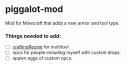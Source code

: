 piggalot-mod
============

Mod for Minecraft that adds a new armor and tool type.

### Things needed to add:
 - [ ] [craftingRecipe](http://s16.postimg.org/bfqro4gtt/crafting_for_shickaxe.png?noCache=1416009375) for multitool
 - [ ] npcs for people including myself with custom drops.
 - [ ] spawn eggs of custom npcs.
